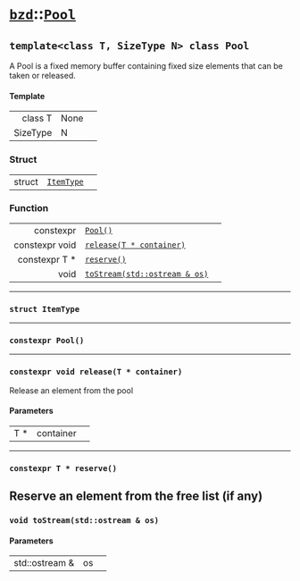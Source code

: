 # [`bzd`](../../index.md)::[`Pool`](../index.md)

## `template<class T, SizeType N> class Pool`
A Pool is a fixed memory buffer containing fixed size elements that can be taken or released.
#### Template
||||
|---:|:---|:---|
|class T|None||
|SizeType|N||
### Struct
||||
|---:|:---|:---|
|struct|[`ItemType`](itemtype/index.md)||
### Function
||||
|---:|:---|:---|
|constexpr|[`Pool()`](./index.md)||
|constexpr void|[`release(T * container)`](./index.md)||
|constexpr T *|[`reserve()`](./index.md)||
|void|[`toStream(std::ostream & os)`](./index.md)||
------
### `struct ItemType`

------
### `constexpr Pool()`

------
### `constexpr void release(T * container)`
Release an element from the pool
#### Parameters
||||
|---:|:---|:---|
|T *|container||
------
### `constexpr T * reserve()`
Reserve an element from the free list (if any)
------
### `void toStream(std::ostream & os)`

#### Parameters
||||
|---:|:---|:---|
|std::ostream &|os||
